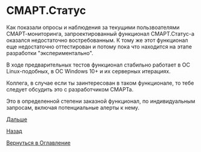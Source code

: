 # СМАРТ.Статус

Как показали опросы и наблюдения за текущими пользвоателями СМАРТ-мониторинга, запроектированный функционал СМАРТ.Статус-а
оказался недостаточно востребованным. К тому же этот функционал еще недостаточно оттестирован и потому пока что находится
на этапе разработки "экспериментально".

В ходе предварительных тестов функционал стабильно работает в ОС Linux-подобных, в ОС Windows 10+ и их серверных итерациях.

Коллега, в случае если ты заинтересован в таком функционале, то тебе следует обсудить это с разработчиком СМАРТа.

Это в определенной степени заказной функционал, по индивидуальным запросам, включая потенциальные алерты к нему.

[Дальше](078-kassist.md)

[Назад](060-dashboards.md)

[Вернуться в Оглавление](Readme.md)